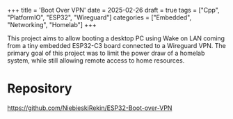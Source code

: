 +++
title = 'Boot Over VPN'
date = 2025-02-26
draft = true
tags = ["Cpp", "PlatformIO", "ESP32", "Wireguard"]
categories = ["Embedded", "Networking", "Homelab"]
+++

This project aims to allow booting a desktop PC using Wake on LAN coming from a tiny embedded ESP32-C3 board connected to a Wireguard VPN. The primary goal of this project was to limit the power draw of a homelab system, while still allowing remote access to home resources.

# Repository

<https://github.com/NiebieskiRekin/ESP32-Boot-over-VPN>
